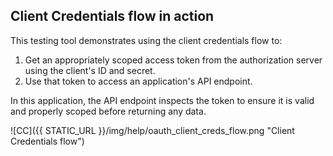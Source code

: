 ## Client Credentials flow in action

This testing tool demonstrates using the client credentials flow to:

1. Get an appropriately scoped access token from the authorization server using the client's ID and secret.
2. Use that token to access an application's API endpoint.

In this application, the API endpoint inspects the token to ensure it is valid and properly scoped before returning any data.

![CC]({{ STATIC_URL }}/img/help/oauth_client_creds_flow.png "Client Credentials flow")
